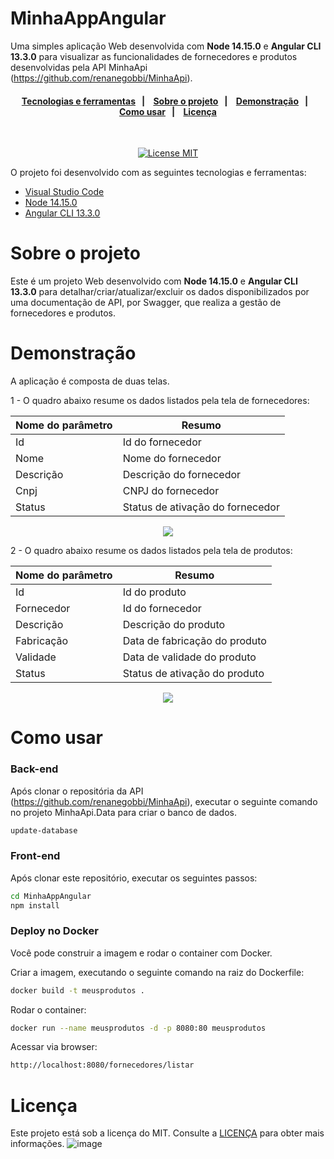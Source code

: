 # MinhaAppAngular
Uma simples aplicação Web desenvolvida com **Node 14.15.0** e **Angular CLI 13.3.0** para visualizar as funcionalidades de fornecedores e produtos desenvolvidas pela API MinhaApi (https://github.com/renanegobbi/MinhaApi).

<h4 align="center"> 
  <a href="#Tecnologias-e-ferramentas">Tecnologias e ferramentas</a>&nbsp;&nbsp;&nbsp;|&nbsp;&nbsp;&nbsp; 
  <a href="#Sobre-o-projeto">Sobre o projeto</a>&nbsp;&nbsp;&nbsp;|&nbsp;&nbsp;&nbsp;
  <a href="#Demonstração">Demonstração</a>&nbsp;&nbsp;&nbsp;|&nbsp;&nbsp;&nbsp;
  </br>
  <a href="#Como-usar">Como usar</a>&nbsp;&nbsp;&nbsp;|&nbsp;&nbsp;&nbsp;
  <a href="#Licença">Licença</a>
</h4>

<br/>

<p align="center">
  <a href="https://opensource.org/licenses/MIT">
    <img src="https://img.shields.io/badge/License-MIT-blue.svg" alt="License MIT">
  </a>
</p>

<div id='Tecnologias-e-Ferramentas'/>

O projeto foi desenvolvido com as seguintes tecnologias e ferramentas:

- [Visual Studio Code](https://code.visualstudio.com)
- [Node 14.15.0](https://nodejs.org/ja/blog/release/v14.15.0/)
- [Angular CLI 13.3.0](https://www.npmjs.com/package/@angular/cli/v/13.3.0)

<div id='Sobre-o-projeto'/>

# Sobre o projeto

Este é um projeto Web desenvolvido com **Node 14.15.0** e **Angular CLI 13.3.0** para detalhar/criar/atualizar/excluir os dados disponibilizados por uma documentação de API, por Swagger, que realiza a gestão de fornecedores e produtos.

# Demonstração

A aplicação é composta de duas telas.   

1 - O quadro abaixo resume os dados listados pela tela de fornecedores:

Nome do parâmetro   | Resumo
--------- | ------
Id | Id do fornecedor
Nome | Nome do fornecedor
Descrição | Descrição do fornecedor
Cnpj | CNPJ do fornecedor
Status | Status de ativação do fornecedor

<p align="center">
  <img src="https://github.com/renanegobbi/_TesteReadme/blob/main/github/PrintTelaFornecedores.PNG">
</p>

2 - O quadro abaixo resume os dados listados pela tela de produtos:

Nome do parâmetro   | Resumo
--------- | ------
Id | Id do produto
Fornecedor | Id do fornecedor
Descrição | Descrição do produto
Fabricação | Data de fabricação do produto
Validade | Data de validade do produto
Status | Status de ativação do produto

<p align="center">
  <img src="https://github.com/renanegobbi/_TesteReadme/blob/main/github/PrintTelaProdutos.PNG">
</p>

# Como usar

### Back-end
Após clonar o repositória da API (https://github.com/renanegobbi/MinhaApi), executar o seguinte comando no projeto MinhaApi.Data para criar o banco de dados.    

```bash
update-database
```

### Front-end
Após clonar este repositório, executar os seguintes passos:

```bash
cd MinhaAppAngular
npm install
```

### Deploy no Docker
Você pode construir a imagem e rodar o container com Docker.

Criar a imagem, executando o seguinte comando na raiz do Dockerfile:

```bash
docker build -t meusprodutos .
```

Rodar o container:

```bash
docker run --name meusprodutos -d -p 8080:80 meusprodutos
```

Acessar via browser:

```bash
http://localhost:8080/fornecedores/listar
```

# Licença
Este projeto está sob a licença do MIT. Consulte a [LICENÇA](https://github.com/TesteReteste/lim/blob/master/LICENSE) para obter mais informações.
![image](https://user-images.githubusercontent.com/64235143/214975853-7f44b28e-2fa9-4e3a-af7e-b4fdaf479285.png)

